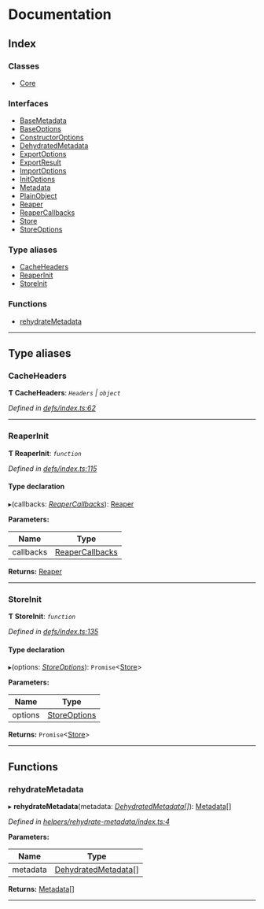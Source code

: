 
#  Documentation

## Index

### Classes

* [Core](classes/core.md)

### Interfaces

* [BaseMetadata](interfaces/basemetadata.md)
* [BaseOptions](interfaces/baseoptions.md)
* [ConstructorOptions](interfaces/constructoroptions.md)
* [DehydratedMetadata](interfaces/dehydratedmetadata.md)
* [ExportOptions](interfaces/exportoptions.md)
* [ExportResult](interfaces/exportresult.md)
* [ImportOptions](interfaces/importoptions.md)
* [InitOptions](interfaces/initoptions.md)
* [Metadata](interfaces/metadata.md)
* [PlainObject](interfaces/plainobject.md)
* [Reaper](interfaces/reaper.md)
* [ReaperCallbacks](interfaces/reapercallbacks.md)
* [Store](interfaces/store.md)
* [StoreOptions](interfaces/storeoptions.md)

### Type aliases

* [CacheHeaders](#cacheheaders)
* [ReaperInit](#reaperinit)
* [StoreInit](#storeinit)

### Functions

* [rehydrateMetadata](#rehydratemetadata)

---

## Type aliases

<a id="cacheheaders"></a>

###  CacheHeaders

**Ƭ CacheHeaders**: *`Headers` \| `object`*

*Defined in [defs/index.ts:62](https://github.com/badbatch/cachemap/blob/b7556b3/packages/core/src/defs/index.ts#L62)*

___
<a id="reaperinit"></a>

###  ReaperInit

**Ƭ ReaperInit**: *`function`*

*Defined in [defs/index.ts:115](https://github.com/badbatch/cachemap/blob/b7556b3/packages/core/src/defs/index.ts#L115)*

#### Type declaration
▸(callbacks: *[ReaperCallbacks](interfaces/reapercallbacks.md)*): [Reaper](interfaces/reaper.md)

**Parameters:**

| Name | Type |
| ------ | ------ |
| callbacks | [ReaperCallbacks](interfaces/reapercallbacks.md) |

**Returns:** [Reaper](interfaces/reaper.md)

___
<a id="storeinit"></a>

###  StoreInit

**Ƭ StoreInit**: *`function`*

*Defined in [defs/index.ts:135](https://github.com/badbatch/cachemap/blob/b7556b3/packages/core/src/defs/index.ts#L135)*

#### Type declaration
▸(options: *[StoreOptions](interfaces/storeoptions.md)*): `Promise`<[Store](interfaces/store.md)>

**Parameters:**

| Name | Type |
| ------ | ------ |
| options | [StoreOptions](interfaces/storeoptions.md) |

**Returns:** `Promise`<[Store](interfaces/store.md)>

___

## Functions

<a id="rehydratemetadata"></a>

###  rehydrateMetadata

▸ **rehydrateMetadata**(metadata: *[DehydratedMetadata](interfaces/dehydratedmetadata.md)[]*): [Metadata](interfaces/metadata.md)[]

*Defined in [helpers/rehydrate-metadata/index.ts:4](https://github.com/badbatch/cachemap/blob/b7556b3/packages/core/src/helpers/rehydrate-metadata/index.ts#L4)*

**Parameters:**

| Name | Type |
| ------ | ------ |
| metadata | [DehydratedMetadata](interfaces/dehydratedmetadata.md)[] |

**Returns:** [Metadata](interfaces/metadata.md)[]

___

